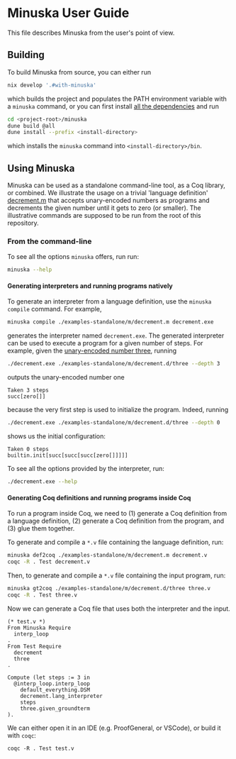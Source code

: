 # Minuska User Guide

This file describes Minuska from the user's point of view.

## Building

To build Minuska from source, you can either run
```sh
nix develop '.#with-minuska'
```
which builds the project and populates the PATH environment variable with a `minuska` command,
or you can first install [all the dependencies](./dependencies.md)
and run
```sh
cd <project-root>/minuska
dune build @all
dune install --prefix <install-directory>
```
which installs the `minuska` command into `<install-directory>/bin`.


## Using Minuska

Minuska can be used as a standalone command-line tool, as a Coq library, or combined.
We illustrate the usage on a trivial 'language definition' [decrement.m](./examples-standalone/m/decrement.m) that accepts unary-encoded numbers as programs
and decrements the given number until it gets to zero (or smaller).
The illustrative commands are supposed to be run from the root of this repository.

### From the command-line

To see all the options `minuska` offers, run run:
```sh
minuska --help
```

#### Generating interpreters and running programs natively

To generate an interpreter from a language definition, use the `minuska compile` command. For example,
```sh
minuska compile ./examples-standalone/m/decrement.m decrement.exe
```
generates the interpreter named `decrement.exe`.
The generated interpreter can be used to execute a program for a given number of steps.
For example, given the [unary-encoded number three](../examples-standalone/m/decrement.d/three), running
```sh
./decrement.exe ./examples-standalone/m/decrement.d/three --depth 3
```
outputs the unary-encoded number one
```
Taken 3 steps
succ[zero[]]
```
because the very first step is used to initialize the program.
Indeed, running
```sh
./decrement.exe ./examples-standalone/m/decrement.d/three --depth 0
```
shows us the initial configuration:
```
Taken 0 steps
builtin.init[succ[succ[succ[zero[]]]]]
```

To see all the options provided by the interpreter, run:
```sh
./decrement.exe --help
```

#### Generating Coq definitions and running programs inside Coq

To run a program inside Coq, we need to (1) generate a Coq definition
from a language definition, (2) generate a Coq definition from the program,
and (3) glue them together.

To generate and compile a `*.v` file containing the language definition, run:
```sh
minuska def2coq ./examples-standalone/m/decrement.m decrement.v
coqc -R . Test decrement.v
```

Then, to generate and compile a `*.v` file containing the input program, run:
```sh
minuska gt2coq ./examples-standalone/m/decrement.d/three three.v
coqc -R . Test three.v
```

Now we can generate a Coq file that uses both the interpreter and the input.
```coq
(* test.v *)
From Minuska Require
  interp_loop
.
From Test Require
  decrement
  three
.

Compute (let steps := 3 in
  @interp_loop.interp_loop
    default_everything.DSM
    decrement.lang_interpreter
    steps
    three.given_groundterm
).
```
We can either open it in an IDE (e.g. ProofGeneral, or VSCode), or build it with `coqc`:
```
coqc -R . Test test.v
```


